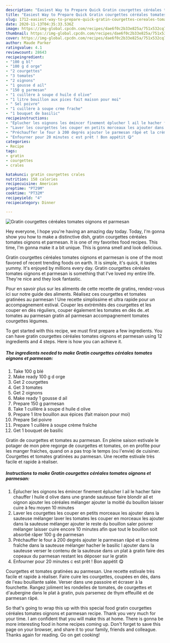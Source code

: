 ```yaml
---
description: "Easiest Way to Prepare Quick Gratin courgettes céréales tomates oignons et parmesan"
title: "Easiest Way to Prepare Quick Gratin courgettes céréales tomates oignons et parmesan"
slug: 1712-easiest-way-to-prepare-quick-gratin-courgettes-cereales-tomates-oignons-et-parmesan
date: 2020-11-13T04:35:33.536Z
image: https://img-global.cpcdn.com/recipes/dae6f0c2b33e825a/751x532cq70/gratin-courgettes-cereales-tomates-oignons-et-parmesan-photo-principale-de-la-recette.jpg
thumbnail: https://img-global.cpcdn.com/recipes/dae6f0c2b33e825a/751x532cq70/gratin-courgettes-cereales-tomates-oignons-et-parmesan-photo-principale-de-la-recette.jpg
cover: https://img-global.cpcdn.com/recipes/dae6f0c2b33e825a/751x532cq70/gratin-courgettes-cereales-tomates-oignons-et-parmesan-photo-principale-de-la-recette.jpg
author: Maude Parker
ratingvalue: 4.1
reviewcount: 28643
recipeingredient:
- "100 g bl"
- "100 g d orge"
- "2 courgettes"
- "3 tomates"
- "2 oignons"
- "1 gousse d ail"
- "150 g parmesan"
- "1 cuillère à soupe d huile d olive"
- "1 litre bouillon aux pices fait maison pour moi"
- " Sel poivre"
- "1 cuillère à soupe crme frache"
- "1 bouquet de basilic"
recipeinstructions:
- "Éplucher les oignons les émincer finement éplucher l ail le hacher faire chauffer l huile d olive dans une grande sauteuse faire blondir ail et oignon ajouter les céréales mélanger ajouter la moitié du bouillon laisser cuire à feu moyen 10 minutes"
- "Laver les courgettes les couper en petits morceaux les ajouter dans la sauteuse mélanger laver les tomates les couper en morceaux les ajouter dans la sauteuse mélanger ajouter le reste du bouillon saler poivrer mélanger laisser cuire encore 10 minutes afin que tout le bouillon soit absorbé râper 100 g de parmesan"
- "Préchauffer le four à 200 degrés ajouter le parmesan râpé et la crème fraîche dans la sauteuse mélanger hacher le basilic l ajouter dans la sauteuse verser le contenu de la sauteuse dans un plat à gratin faire des copeaux du parmesan restant les déposer sur le gratin"
- "Enfourner pour 20 minutes c est prêt ! Bon appétit 😋"
categories:
- Recipe
tags:
- gratin
- courgettes
- crales

katakunci: gratin courgettes crales 
nutrition: 158 calories
recipecuisine: American
preptime: "PT29M"
cooktime: "PT32M"
recipeyield: "4"
recipecategory: Dinner

---
```



![Gratin courgettes céréales tomates oignons et parmesan](https://img-global.cpcdn.com/recipes/dae6f0c2b33e825a/751x532cq70/gratin-courgettes-cereales-tomates-oignons-et-parmesan-photo-principale-de-la-recette.jpg)

Hey everyone, I hope you're having an amazing day today. Today, I'm gonna show you how to make a distinctive dish, gratin courgettes céréales tomates oignons et parmesan. It is one of my favorites food recipes. This time, I'm gonna make it a bit unique. This is gonna smell and look delicious.

Gratin courgettes céréales tomates oignons et parmesan is one of the most favored of recent trending foods on earth. It is simple, it's quick, it tastes yummy. It's enjoyed by millions every day. Gratin courgettes céréales tomates oignons et parmesan is something that I've loved my entire life. They're nice and they look fantastic.

Pour en savoir plus sur les aliments de cette recette de gratins, rendez-vous ici sur notre guide des aliments. Réalisez ces courgettes et tomates gratinées au parmesan ! Une recette simplissime et ultra rapide pour un accompagnement estival. Couper les extrémités des courgettes et les couper en dès réguliers, couper également les tomates en dès de..et tomates au parmesan gratin ail parmesan accompagnement tomates courgettes légumes.


To get started with this recipe, we must first prepare a few ingredients. You can have gratin courgettes céréales tomates oignons et parmesan using 12 ingredients and 4 steps. Here is how you can achieve it.

<!--inarticleads1-->

##### The ingredients needed to make Gratin courgettes céréales tomates oignons et parmesan:

1. Take 100 g blé
1. Make ready 100 g d orge
1. Get 2 courgettes
1. Get 3 tomates
1. Get 2 oignons
1. Make ready 1 gousse d ail
1. Prepare 150 g parmesan
1. Take 1 cuillère à soupe d huile d olive
1. Prepare 1 litre bouillon aux épices (fait maison pour moi)
1. Prepare  Sel poivre
1. Prepare 1 cuillère à soupe crème fraîche
1. Get 1 bouquet de basilic


Gratin de courgettes et tomates au parmesan. En pleine saison estivale le potager de mon père regorge de courgettes et tomates, on en profite pour les manger fraiches, quand on a pas trop le temps (ou l&#39;envie) de cuisiner. Courgettes et tomates gratinées au parmesan. Une recette estivale très facile et rapide à réaliser. 

<!--inarticleads2-->

##### Instructions to make Gratin courgettes céréales tomates oignons et parmesan:

1. Éplucher les oignons les émincer finement éplucher l ail le hacher faire chauffer l huile d olive dans une grande sauteuse faire blondir ail et oignon ajouter les céréales mélanger ajouter la moitié du bouillon laisser cuire à feu moyen 10 minutes
1. Laver les courgettes les couper en petits morceaux les ajouter dans la sauteuse mélanger laver les tomates les couper en morceaux les ajouter dans la sauteuse mélanger ajouter le reste du bouillon saler poivrer mélanger laisser cuire encore 10 minutes afin que tout le bouillon soit absorbé râper 100 g de parmesan
1. Préchauffer le four à 200 degrés ajouter le parmesan râpé et la crème fraîche dans la sauteuse mélanger hacher le basilic l ajouter dans la sauteuse verser le contenu de la sauteuse dans un plat à gratin faire des copeaux du parmesan restant les déposer sur le gratin
1. Enfourner pour 20 minutes c est prêt ! Bon appétit 😋


Courgettes et tomates gratinées au parmesan. Une recette estivale très facile et rapide à réaliser. Faire cuire les courgettes, coupées en dés, dans de l&#39;eau bouillante salée. Verser dans une passoire et écraser à la fourchette. Rangez joliment les rondelles de tomates, de courgettes et d&#39;aubergine dans le plat à gratin, puis parsemez de thym effeuillé et de parmesan râpé. 

So that's going to wrap this up with this special food gratin courgettes céréales tomates oignons et parmesan recipe. Thank you very much for your time. I am confident that you will make this at home. There is gonna be more interesting food in home recipes coming up. Don't forget to save this page on your browser, and share it to your family, friends and colleague. Thanks again for reading. Go on get cooking!
